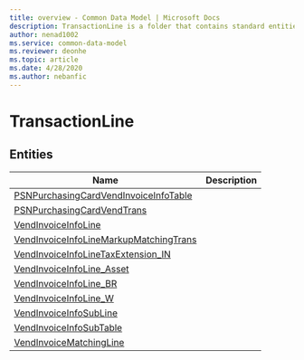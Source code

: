 ```yaml
---
title: overview - Common Data Model | Microsoft Docs
description: TransactionLine is a folder that contains standard entities related to the Common Data Model.
author: nenad1002
ms.service: common-data-model
ms.reviewer: deonhe
ms.topic: article
ms.date: 4/28/2020
ms.author: nebanfic
---
```


# TransactionLine


## Entities

|Name|Description|
|---|---|
|[PSNPurchasingCardVendInvoiceInfoTable](PSNPurchasingCardVendInvoiceInfoTable.md)||
|[PSNPurchasingCardVendTrans](PSNPurchasingCardVendTrans.md)||
|[VendInvoiceInfoLine](VendInvoiceInfoLine.md)||
|[VendInvoiceInfoLineMarkupMatchingTrans](VendInvoiceInfoLineMarkupMatchingTrans.md)||
|[VendInvoiceInfoLineTaxExtension_IN](VendInvoiceInfoLineTaxExtension_IN.md)||
|[VendInvoiceInfoLine_Asset](VendInvoiceInfoLine_Asset.md)||
|[VendInvoiceInfoLine_BR](VendInvoiceInfoLine_BR.md)||
|[VendInvoiceInfoLine_W](VendInvoiceInfoLine_W.md)||
|[VendInvoiceInfoSubLine](VendInvoiceInfoSubLine.md)||
|[VendInvoiceInfoSubTable](VendInvoiceInfoSubTable.md)||
|[VendInvoiceMatchingLine](VendInvoiceMatchingLine.md)||
